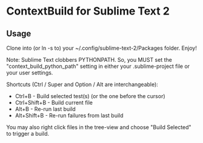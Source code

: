 # ContextBuild for Sublime Text 2

## Usage

Clone into (or ln -s to) your ~/.config/sublime-text-2/Packages folder.  Enjoy!

Note: Sublime Text clobbers PYTHONPATH.  So, you MUST set the
"context_build_python_path" setting in either your .sublime-project file or
your user settings.

Shortcuts (Ctrl / Super and Option / Alt are interchangeable):

* Ctrl+B - Build selected test(s) (or the one before the cursor)
* Ctrl+Shift+B - Build current file
* Alt+B - Re-run last build
* Alt+Shift+B - Re-run failures from last build

You may also right click files in the tree-view and choose "Build Selected" to
trigger a build.
